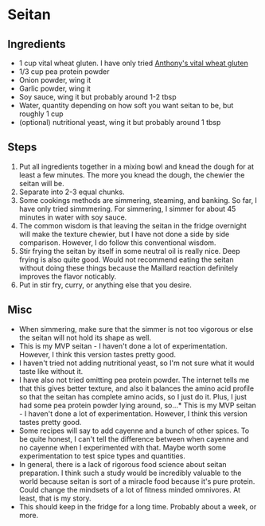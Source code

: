 # Seitan

## Ingredients

* 1 cup vital wheat gluten. I have only tried [Anthony's vital wheat gluten](https://www.amazon.com/Vital-Gluten-Anthonys-Pounds-Protein/dp/B00PB8U7Y0/ref=sxts_sxwds-bia-wc-p13n1_0?crid=A734XQSA43CZ&cv_ct_cx=anthonys+wheat+gluten&dchild=1&keywords=anthonys+wheat+gluten&pd_rd_i=B00PB8U7Y0&pd_rd_r=2ac56617-054d-4fd0-b458-5a0a2cb34da6&pd_rd_w=LO73a&pd_rd_wg=D5a3n&pf_rd_p=d027eaac-7531-45fe-a61e-20ae30db06de&pf_rd_r=V1FN39B7JS1A4DS20RRG&psc=1&qid=1590641976&sprefix=energy+an%2Caps%2C215&sr=1-1-70f7c15d-07d8-466a-b325-4be35d7258cc)
* 1/3 cup pea protein powder
* Onion powder, wing it
* Garlic powder, wing it
* Soy sauce, wing it but probably around 1-2 tbsp
* Water, quantity depending on how soft you want seitan to be, but roughly 1
    cup
* (optional) nutritional yeast, wing it but probably around 1 tbsp

## Steps

1. Put all ingredients together in a mixing bowl and knead the dough for at
   least a few minutes. The more you knead the dough, the chewier the seitan
   will be.
2. Separate into 2-3 equal chunks.
3. Some cookings methods are simmering, steaming, and banking. So far, I have
   only tried simmmering. For simmering, I simmer for about 45 minutes in water
   with soy sauce.
4. The common wisdom is that leaving the seitan in the fridge overnight will
   make the texture chewier, but I have not done a side by side comparison.
   However, I do follow this conventional wisdom.
5. Stir frying the seitan by itself in some neutral oil is really nice. Deep
   frying is also quite good. Would not recommend eating the seitan without
   doing these things because the Maillard reaction definitely improves the
   flavor noticably.
6. Put in stir fry, curry, or anything else that you desire.

## Misc
* When simmering, make sure that the simmer is not too vigorous or else the
    seitan will not hold its shape as well.
* This is my MVP seitan - I haven't done a lot of experimentation. However, I
    think this version tastes pretty good.
* I haven't tried not adding nutritional yeast, so I'm not sure what it would
    taste like without it.
* I have also not tried omitting pea protein powder. The internet tells me that
    this gives better texture, and also it balances the amino acid profile so
    that the seitan has complete amino acids, so I just do it. Plus, I just had
    some pea protein powder lying around, so...* This is my MVP seitan - I
    haven't done a lot of experimentation. However, I think this version tastes
    pretty good.
* Some recipes will say to add cayenne and a bunch of other spices. To be quite
    honest, I can't tell the difference between when cayenne and no cayenne when
    I experimented with that. Maybe worth some experimentation to test spice
    types and quantities.
* In general, there is a lack of rigorous food science about seitan preparation.
    I think such a study would be incredibly valuable to the world because
    seitan is sort of a miracle food because it's pure protein. Could change the
    mindsets of a lot of fitness minded omnivores. At least, that is my story.
* This should keep in the fridge for a long time. Probably about a week, or
    more. 
